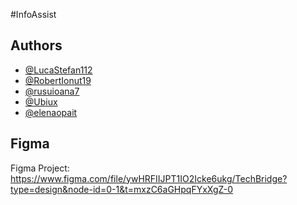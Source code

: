 #InfoAssist

## Authors
- [@LucaStefan112](https://github.com/LucaStefan112)
- [@RobertIonut19 ](https://github.com/RobertIonut19) 
- [@rusuioana7](https://github.com/rusuioana7)
- [@Ubiux](https://github.com/Ubiux)
- [@elenaopait](https://github.com/elenaopait)
## Figma

Figma Project: https://www.figma.com/file/ywHRFIIJPT1IO2Icke6ukg/TechBridge?type=design&node-id=0-1&t=mxzC6aGHpqFYxXgZ-0
